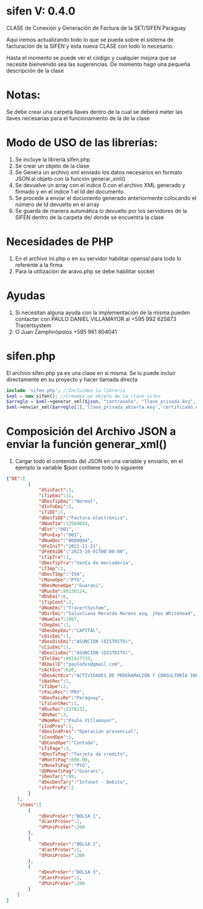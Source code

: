 # sifen V: 0.4.0
CLASE de Conexión y Generación de Factura de la SET/SIFEN Paraguay

Aquí iremos actualizando todo lo que se pueda sobre el sistema de facturación de la SIFEN y esta nueva CLASE con todo lo necesario.

Hasta el momento se puede ver el código y cualquier mejora que se necesite bienvenido sea las sugerencias.
De momento hago una pequeña descripción de la clase

# Notas:
Se debe crear una carpeta llaves dentro de la cual se deberá meter las llaves necesarias para el funcionamiento de la de la clase

# Modo de USO de las librerías:
1. Se incluye la librería sifen.php
2. Se crear un objeto de la clase
3. Se Genera un archivo xml enviado los datos necesarios en formato JSON al objeto con la función generar_xml()
4. Se devuelve un array con el indice 0 con el archivo XML generado y firmado y en el indice 1 el Id del documento
5. Se procede a enviar el documento generado anteriormente colocando el número de Id devuelto en el array
6. Se guarda de manera automática lo devuelto por los servidores de la SIFEN dentro de la carpeta de/ donde se encuentra la clase

# Necesidades de PHP
1. En el archivo ini.php o en su servidor habilitar openssl para todo lo referente a la firma
2. Para la utilización de aravo.php se debe habilitar socket

# Ayudas
1. Si necesitan alguna ayuda con la implementación de la misma pueden contactar con PAULO DANIEL VILLAMAYOR al +595 992 625873 Tracertsystem
2. O Juan Zamphirópolos +595 961 804041

# sifen.php
El archivo sifen.php ya es una clase en si misma.
Se lo puede incluir directamente en su proyecto y hacer llamada directa

```php
include 'sifen.php'; //Incluimos la librería
$xml = new sifen(); //Creamos un objeto de la clase sifen
$arreglo = $xml->generar_xml($json, "contraseña", "llave_privada.key", "certificado.cer"); //Llamamos a la función generar_xml enviando los parametros a ser usados
$xml->enviar_xml($arreglo[1],'llave_privada_abierta.key','certificado.cer'); //Llamamos a la función para enviar el archivo a la SIFEN
```

# Composición del Archivo JSON a enviar la función generar_xml()
1. Cargar todo el contenido del JSON en una variable y enviarlo, en el ejemplo la variable $json contiene todo lo siguiente
```json
{"DE":[
        {
            "dSisFact":1,
            "iTipEmi":11,
            "dDesTipEmi":"Normal",
            "dInfoEmi":1,
            "iTiDE":1,
            "dDesTiDE":"Factura electrónica",
            "dNumTim":12560693,
            "dEst":"001",
			"dPunExp":"001",
			"dNumDoc":"0000004",
			"dFeIniT":"2022-11-21",
            "dFeEmiDE":"2023-10-01T00:00:00",
            "iTipTra":1,
            "dDesTipTra":"Venta de mercadería",
            "iTImp":1,
            "dDesTImp":"IVA",
            "cMoneOpe":"PYG",
            "dDesMoneOpe":"Guarani",
            "dRucEm":80130124,
            "dDVEmi":6,
            "iTipCont":2,
            "dNomEmi":"TracertSystem",
            "dDirEmi":"Salustiano Merardo Moreno esq. jhon Whitehead",
            "dNumCas":1907,
            "cDepEmi":1,
            "dDesDepEmi":"CAPITAL",
            "cDisEmi":1,
            "dDesDisEmi":"ASUNCION (DISTRITO)",
            "cCiuEmi":1,
            "dDesCiuEmi":"ASUNCION (DISTRITO)",
            "dTelEmi":981427733,
            "dEmailE":"paulodvs@gmail.com",
            "cActEco":620,
            "dDesActEco":"ACTIVIDADES DE PROGRAMACIÓN Y CONSULTORÍA INFORMÁTICAS Y OTRAS ACTIVIDADES CONEXAS",
            "iNatRec":1,
            "iTiOpe":2,
            "cPaisRec":"PRY",
            "dDesPaisRe":"Paraguay",
            "iTiContRec":1,
            "dRucRec":2278132,
            "dDVRec":3,
            "dNomRec":"Paulo Villamayor",
            "iIndPres":1,
            "dDesIndPres":"Operación presencial",
            "iCondOpe":1,
            "dDCondOpe":"Contado",
            "iTiPago":3,
            "dDesTiPag":"Tarjeta de crédito",
            "dMonTiPag":600.00,
            "cMoneTiPag":"PYG",
            "dDMoneTiPag":"Guarani",
            "iDenTarj":99,
            "dDesDenTarj":"Infonet - Debito",
            "iForProPa":2
        }
    ],
    "items":[
        {
            "dDesProSer":"BOLSA 1",
            "dCantProSer":1,
            "dPUniProSer":200
        },
        {
            "dDesProSer":"BOLSA 2",
            "dCantProSer":1,
            "dPUniProSer":200
        },
        {
            "dDesProSer":"BOLSA 3",
            "dCantProSer":1,
            "dPUniProSer":200
        }
    ]
}
```